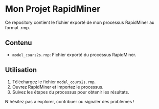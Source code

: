 # Mon Projet RapidMiner

Ce repository contient le fichier exporté de mon processus RapidMiner au 
format .rmp.

## Contenu
- `model_cours2s.rmp`: Fichier exporté du processus RapidMiner.

## Utilisation
1. Téléchargez le fichier `model_cours2s.rmp`.
2. Ouvrez RapidMiner et importez le processus.
3. Suivez les étapes du processus pour obtenir les résultats.

N'hésitez pas à explorer, contribuer ou signaler des problèmes !




